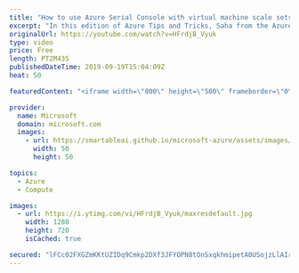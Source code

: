 ```yaml
---
title: "How to use Azure Serial Console with virtual machine scale sets | Azure Tips and Tricks"
excerpt: "In this edition of Azure Tips and Tricks, Saha from the Azure Serial Console team will show you how to configure your virtual machine scale set for Azure Serial Console and how to send a non-maskable interrupt to your scale set instance.   For more tips and tricks, visit: http://azuredev.tips   Get started"
originalUrl: https://youtube.com/watch?v=HFrdjB_Vyuk
type: video
price: Free
length: PT2M43S
publishedDateTime: 2019-09-19T15:04:09Z
heat: 50

featuredContent: "<iframe width=\"800\" height=\"500\" frameborder=\"0\" src=\"https://www.youtube.com/embed/HFrdjB_Vyuk\" allow=\"accelerometer; autoplay; encrypted-media; gyroscope; picture-in-picture\" allowfullscreen></iframe>"

provider:
  name: Microsoft
  domain: microsoft.com
  images:
    - url: https://smartableai.github.io/microsoft-azure/assets/images/organizations/microsoft.com-50x50.jpg
      width: 50
      height: 50

topics:
  - Azure
  - Compute

images:
  - url: https://i.ytimg.com/vi/HFrdjB_Vyuk/maxresdefault.jpg
    width: 1280
    height: 720
    isCached: true

secured: "lFCc02FXGZmKKtUZIDq9Cmkp2DXf3JFYOPN8tOnSxqkhmipetA0USojzLlAIr2gGPcWR9/L+OXcqQX7y7RdBTxx3gXTbNle58puGnsXuEF8iriyqhou5kR1nTHmcjQCF4ot/VVVI65AYaQX1iR9y+GICiGPlvXqEGulfUsMPc+MnU/gUBWGDGg51wnYrWRpQnUJbZ6a9Ln6nwhSaqeU5kY3TncER73L5k8k2gMUTNlXLeN2/UyTNsaIf49RFa/6D4fwE8ySVAQ0lcp3j938VadG8+6TjWB1OE8b2hdhSwlRRs2VytZh8UALYp6X1AuWOAKp9XaoXifq7bNrMDDC7pprQws1zgoz/Sgcb70J40OQ69WTVHjlVPKjiOypN3wqs/jfx40wpZoUBPIlm08nx7hxkStfAsHALqBzgSjvy2yI=;e6AWAJY6xReMp42jIsp1Yg=="
---
```


